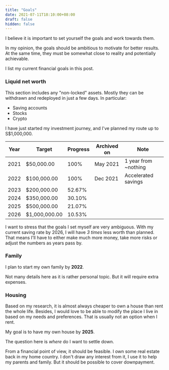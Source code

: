 ```yaml
---
title: "Goals"
date: 2021-07-11T18:10:00+08:00
draft: false
hidden: false
---
```


I believe it is important to set yourself the goals and work towards them.

In my opinion, the goals should be ambitious to motivate for better results.
At the same time, they must be somewhat close to reality and potentially achievable.

I list my current financial goals in this post.

<!--more-->

### Liquid net worth

This section includes any "non-locked" assets. Mostly they can be withdrawn and redeployed in just a few days.
In particular:

- Saving accounts
- Stocks
- Crypto

I have just started my investment journey, and I've planned my route up to S$1,000,000.

Year | Target        | Progress | Archived on | Note
-----|---------------|----------|-------------|----------
2021 | $50,000.00    | 100%     | May 2021    | 1 year from ~nothing
2022 | $100,000.00   | 100%     | Dec 2021    | Accelerated savings
2023 | $200,000.00   | 52.67%   |             |
2024 | $350,000.00   | 30.10%   |             |
2025 | $500,000.00   | 21.07%   |             |
2026 | $1,000,000.00 | 10.53%   |             |

I want to stress that the goals I set myself are very ambiguous.
With my current saving rate by 2026, I will have _3 times_ less worth than planned.
That means I'll have to either make much more money, take more risks or adjust the numbers as years pass by.

### Family

I plan to start my own family by **2022**.

Not many details here as it is rather personal topic. But it will require extra expenses.

### Housing

Based on my research, it is almost always cheaper to own a house than rent the whole life.
Besides, I would love to be able to modify the place I live in based on my needs and preferences. That is usually not an option when I rent.

My goal is to have my own house by **2025**.

The question here is _where_ do I want to settle down.

From a financial point of view, it should be feasible. I own some real estate back in my home country. I don't draw any interest from it, I use it to help my parents and family. But it should be possible to cover downpayment.
